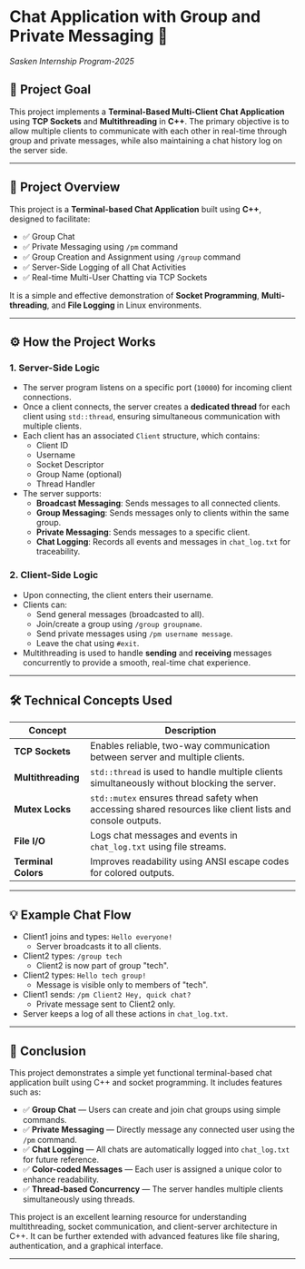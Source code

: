 # Chat Application with Group and Private Messaging 💬
*Sasken Internship Program-2025*
## 🎯 Project Goal
This project implements a **Terminal-Based Multi-Client Chat Application** using **TCP Sockets** and **Multithreading** in **C++**. The primary objective is to allow multiple clients to communicate with each other in real-time through group and private messages, while also maintaining a chat history log on the server side.

---
## 📌 Project Overview
This project is a **Terminal-based Chat Application** built using **C++**, designed to facilitate:
- ✅ Group Chat
- ✅ Private Messaging using `/pm` command
- ✅ Group Creation and Assignment using `/group` command
- ✅ Server-Side Logging of all Chat Activities
- ✅ Real-time Multi-User Chatting via TCP Sockets

It is a simple and effective demonstration of **Socket Programming**, **Multi-threading**, and **File Logging** in Linux environments.

---
## ⚙️ How the Project Works

### 1. **Server-Side Logic**
- The server program listens on a specific port (`10000`) for incoming client connections.
- Once a client connects, the server creates a **dedicated thread** for each client using `std::thread`, ensuring simultaneous communication with multiple clients.
- Each client has an associated `Client` structure, which contains:
  - Client ID
  - Username
  - Socket Descriptor
  - Group Name (optional)
  - Thread Handler
- The server supports:
  - **Broadcast Messaging**: Sends messages to all connected clients.
  - **Group Messaging**: Sends messages only to clients within the same group.
  - **Private Messaging**: Sends messages to a specific client.
  - **Chat Logging**: Records all events and messages in `chat_log.txt` for traceability.

### 2. **Client-Side Logic**
- Upon connecting, the client enters their username.
- Clients can:
  - Send general messages (broadcasted to all).
  - Join/create a group using `/group groupname`.
  - Send private messages using `/pm username message`.
  - Leave the chat using `#exit`.
- Multithreading is used to handle **sending** and **receiving** messages concurrently to provide a smooth, real-time chat experience.

---

## 🛠️ Technical Concepts Used

| Concept               | Description |
|------------------------|-------------|
| **TCP Sockets**       | Enables reliable, two-way communication between server and multiple clients. |
| **Multithreading**    | `std::thread` is used to handle multiple clients simultaneously without blocking the server. |
| **Mutex Locks**       | `std::mutex` ensures thread safety when accessing shared resources like client lists and console outputs. |
| **File I/O**          | Logs chat messages and events in `chat_log.txt` using file streams. |
| **Terminal Colors**   | Improves readability using ANSI escape codes for colored outputs. |

---

## 💡 Example Chat Flow

- Client1 joins and types: `Hello everyone!`
    - Server broadcasts it to all clients.
- Client2 types: `/group tech`
    - Client2 is now part of group "tech".
- Client2 types: `Hello tech group!`
    - Message is visible only to members of "tech".
- Client1 sends: `/pm Client2 Hey, quick chat?`
    - Private message sent to Client2 only.
- Server keeps a log of all these actions in `chat_log.txt`.
---
## 📌 Conclusion

This project demonstrates a simple yet functional terminal-based chat application built using C++ and socket programming. It includes features such as:

- ✅ **Group Chat** — Users can create and join chat groups using simple commands.
- ✅ **Private Messaging** — Directly message any connected user using the `/pm` command.
- ✅ **Chat Logging** — All chats are automatically logged into `chat_log.txt` for future reference.
- ✅ **Color-coded Messages** — Each user is assigned a unique color to enhance readability.
- ✅ **Thread-based Concurrency** — The server handles multiple clients simultaneously using threads.

This project is an excellent learning resource for understanding multithreading, socket communication, and client-server architecture in C++. It can be further extended with advanced features like file sharing, authentication, and a graphical interface.

---
